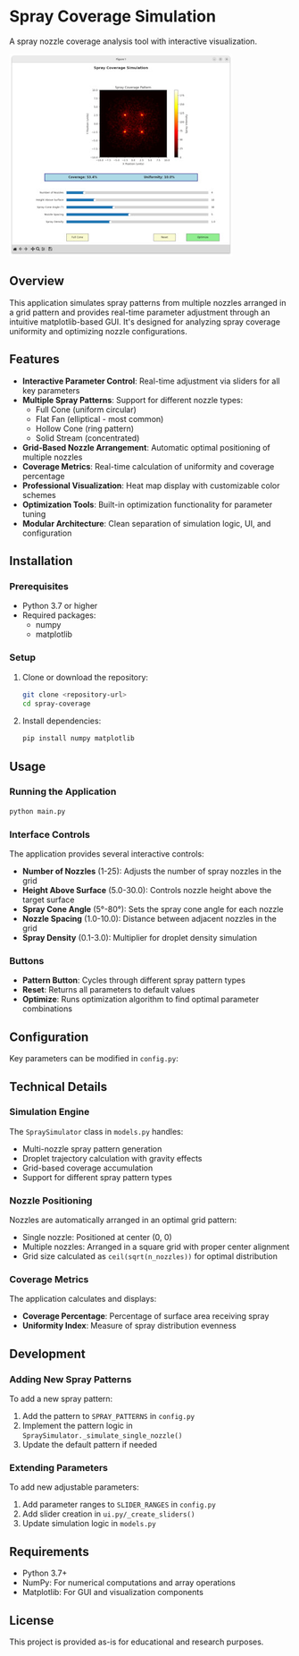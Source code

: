 # Spray Coverage Simulation

A spray nozzle coverage analysis tool with interactive visualization.

![Spray Coverage Simulation Screenshot](images/spray-simulator.jpg)

## Overview

This application simulates spray patterns from multiple nozzles arranged in a grid pattern and provides real-time parameter adjustment through an intuitive matplotlib-based GUI. It's designed for analyzing spray coverage uniformity and optimizing nozzle configurations.

## Features

- **Interactive Parameter Control**: Real-time adjustment via sliders for all key parameters
- **Multiple Spray Patterns**: Support for different nozzle types:
  - Full Cone (uniform circular)
  - Flat Fan (elliptical - most common)
  - Hollow Cone (ring pattern)  
  - Solid Stream (concentrated)
- **Grid-Based Nozzle Arrangement**: Automatic optimal positioning of multiple nozzles
- **Coverage Metrics**: Real-time calculation of uniformity and coverage percentage
- **Professional Visualization**: Heat map display with customizable color schemes
- **Optimization Tools**: Built-in optimization functionality for parameter tuning
- **Modular Architecture**: Clean separation of simulation logic, UI, and configuration

## Installation

### Prerequisites

- Python 3.7 or higher
- Required packages:
  - numpy
  - matplotlib

### Setup

1. Clone or download the repository:
   ```bash
   git clone <repository-url>
   cd spray-coverage
   ```

2. Install dependencies:
   ```bash
   pip install numpy matplotlib
   ```

## Usage

### Running the Application

```bash
python main.py
```

### Interface Controls

The application provides several interactive controls:

- **Number of Nozzles** (1-25): Adjusts the number of spray nozzles in the grid
- **Height Above Surface** (5.0-30.0): Controls nozzle height above the target surface
- **Spray Cone Angle** (5°-80°): Sets the spray cone angle for each nozzle
- **Nozzle Spacing** (1.0-10.0): Distance between adjacent nozzles in the grid
- **Spray Density** (0.1-3.0): Multiplier for droplet density simulation

### Buttons

- **Pattern Button**: Cycles through different spray pattern types
- **Reset**: Returns all parameters to default values
- **Optimize**: Runs optimization algorithm to find optimal parameter combinations

## Configuration

Key parameters can be modified in `config.py`:


## Technical Details

### Simulation Engine

The `SpraySimulator` class in `models.py` handles:
- Multi-nozzle spray pattern generation
- Droplet trajectory calculation with gravity effects
- Grid-based coverage accumulation
- Support for different spray pattern types

### Nozzle Positioning

Nozzles are automatically arranged in an optimal grid pattern:
- Single nozzle: Positioned at center (0, 0)
- Multiple nozzles: Arranged in a square grid with proper center alignment
- Grid size calculated as `ceil(sqrt(n_nozzles))` for optimal distribution

### Coverage Metrics

The application calculates and displays:
- **Coverage Percentage**: Percentage of surface area receiving spray
- **Uniformity Index**: Measure of spray distribution evenness

## Development

### Adding New Spray Patterns

To add a new spray pattern:

1. Add the pattern to `SPRAY_PATTERNS` in `config.py`
2. Implement the pattern logic in `SpraySimulator._simulate_single_nozzle()`
3. Update the default pattern if needed

### Extending Parameters

To add new adjustable parameters:

1. Add parameter ranges to `SLIDER_RANGES` in `config.py`
2. Add slider creation in `ui.py/_create_sliders()`
3. Update simulation logic in `models.py`

## Requirements

- Python 3.7+
- NumPy: For numerical computations and array operations
- Matplotlib: For GUI and visualization components

## License

This project is provided as-is for educational and research purposes.
